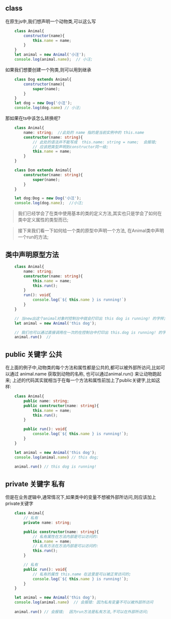 ## class
在原生js中,我们想声明一个动物类,可以这么写
```javascript
    class Animal{
        constructor(name){
            this.name = name;
        }
    }
    let animal = new Animal('小汪');
    console.log(animal.name);  // 小汪;
```

如果我们想要创建一个狗类,则可以用到继承
```javascript
    class Dog extends Animal{
        constructor(name){
            super(name);
        }
    }
    let dog = new Dog('小汪');
    console.log(dog.name) // 小汪;
```

那如果在ts中该怎么转换呢?
```typescript
    class Animal{
        name: string;  //此处的 name 指的是当前实例中的 this.name
        constructor(name: string){
            // 此处的语法并不能写成  this.name: string = name;  会报错;
            // 应该把类型声明到constructor同一级;
            this.name = name;
        }
    }

    class Dom extends Animal{
        constructor(name: string){
            super(name);
        }
    }

    let dog:Dog = new Dog('小汪');
    console.log(dog.name);  //小汪;
```

> 我们已经学会了在类中使用基本的类的定义方法,其实也只是学会了如何在类中定义属性的类型而已;

> 接下来我们看一下如何给一个类的原型中声明一个方法, 在Animal类中声明一个run的方法;

## 类中声明原型方法
```typescript
    class Animal{
        name: string;
        constructor(name: string){
            this.name = name;
            this.run();
        }
        run(): void{
            console.log(`${ this.name } is running!`)
        }
    }

    // 当new出这个animal对象时控制台中就会打印出 this dog is running! 的字样;
    let animal = new Animal('this dog');

    // 我们也可以通过直接调用在一次的在控制台中打印出 this.dog is running! 的字样;
    animal.run()  // 
```

## public 关键字 公共
在上面的例子中,动物类的每个方法和属性都是公共的,都可以被外部所访问,比如可以通过 animal.name 获取到动物的名称,  也可以通过animal.run() 来让动物跑起来;
上述的代码其实就相当于在每一个方法和属性前加上了public关键字,比如这样:
```typescript
    class Animal{
        public name: string;
        public constructor(name: string){
            this.name = name;
            this.run();
        }

        public run(): void{
            console.log(`${ this.name } is running!`);
        }
    }

    let animal = new Animal('this dog');
    console.log(animal.name) // this dog;
    
    animal.run() // this dog is running!
```

## private 关键字 私有
但是在业务逻辑中,通常情况下,如果类中的变量不想被外部所访问,则应该加上private关键字
```typescript
    class Animal{
        // 私有
        private name: string;

        public constructor(name: string){
            // 私有属性在方法内部是可以访问的:
            this.name = name;
            // 私有方法在方法内部是可以访问的:
            this.run(); 
        }

        // 私有
        public run(): void{
            // 私有的属性 this.name 在这里是可以被正常访问的;
            console.log(`${ this.name } is running!`);
        }
    }

    let animal = new Animal('this dog');
    console.log(animal.name)  // 会报错: 因为私有变量不可以被外部所访问
    
    animal.run() // 会报错;  因为run方法是私有方法,不可以在外部所访问;
```

